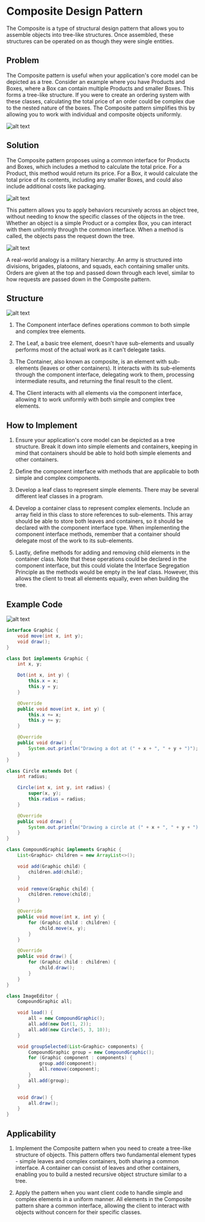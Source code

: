 # Composite Design Pattern

The Composite is a type of structural design pattern that allows you to assemble objects into tree-like structures. Once assembled, these structures can be operated on as though they were single entities.

## Problem

The Composite pattern is useful when your application's core model can be depicted as a tree. Consider an example where you have Products and Boxes, where a Box can contain multiple Products and smaller Boxes. This forms a tree-like structure. If you were to create an ordering system with these classes, calculating the total price of an order could be complex due to the nested nature of the boxes. The Composite pattern simplifies this by allowing you to work with individual and composite objects uniformly.

![alt text](image.png)

## Solution

The Composite pattern proposes using a common interface for Products and Boxes, which includes a method to calculate the total price. For a Product, this method would return its price. For a Box, it would calculate the total price of its contents, including any smaller Boxes, and could also include additional costs like packaging.

![alt text](image-1.png)

This pattern allows you to apply behaviors recursively across an object tree, without needing to know the specific classes of the objects in the tree. Whether an object is a simple Product or a complex Box, you can interact with them uniformly through the common interface. When a method is called, the objects pass the request down the tree.

![alt text](image-2.png)

A real-world analogy is a military hierarchy. An army is structured into divisions, brigades, platoons, and squads, each containing smaller units. Orders are given at the top and passed down through each level, similar to how requests are passed down in the Composite pattern.

## Structure

![alt text](image-3.png)

1. The Component interface defines operations common to both simple and complex tree elements.

2. The Leaf, a basic tree element, doesn't have sub-elements and usually performs most of the actual work as it can't delegate tasks.

3. The Container, also known as composite, is an element with sub-elements (leaves or other containers). It interacts with its sub-elements through the component interface, delegating work to them, processing intermediate results, and returning the final result to the client.

4. The Client interacts with all elements via the component interface, allowing it to work uniformly with both simple and complex tree elements.

## How to Implement

1. Ensure your application's core model can be depicted as a tree structure. Break it down into simple elements and containers, keeping in mind that containers should be able to hold both simple elements and other containers.

2. Define the component interface with methods that are applicable to both simple and complex components.

3. Develop a leaf class to represent simple elements. There may be several different leaf classes in a program.

4. Develop a container class to represent complex elements. Include an array field in this class to store references to sub-elements. This array should be able to store both leaves and containers, so it should be declared with the component interface type. When implementing the component interface methods, remember that a container should delegate most of the work to its sub-elements.

5. Lastly, define methods for adding and removing child elements in the container class. Note that these operations could be declared in the component interface, but this could violate the Interface Segregation Principle as the methods would be empty in the leaf class. However, this allows the client to treat all elements equally, even when building the tree.

## Example Code

![alt text](image-4.png)

```java
interface Graphic {
    void move(int x, int y);
    void draw();
}

class Dot implements Graphic {
    int x, y;

    Dot(int x, int y) {
        this.x = x;
        this.y = y;
    }

    @Override
    public void move(int x, int y) {
        this.x += x;
        this.y += y;
    }

    @Override
    public void draw() {
        System.out.println("Drawing a dot at (" + x + ", " + y + ")");
    }
}

class Circle extends Dot {
    int radius;

    Circle(int x, int y, int radius) {
        super(x, y);
        this.radius = radius;
    }

    @Override
    public void draw() {
        System.out.println("Drawing a circle at (" + x + ", " + y + ") with radius " + radius);
    }
}

class CompoundGraphic implements Graphic {
    List<Graphic> children = new ArrayList<>();

    void add(Graphic child) {
        children.add(child);
    }

    void remove(Graphic child) {
        children.remove(child);
    }

    @Override
    public void move(int x, int y) {
        for (Graphic child : children) {
            child.move(x, y);
        }
    }

    @Override
    public void draw() {
        for (Graphic child : children) {
            child.draw();
        }
    }
}

class ImageEditor {
    CompoundGraphic all;

    void load() {
        all = new CompoundGraphic();
        all.add(new Dot(1, 2));
        all.add(new Circle(5, 3, 10));
    }

    void groupSelected(List<Graphic> components) {
        CompoundGraphic group = new CompoundGraphic();
        for (Graphic component : components) {
            group.add(component);
            all.remove(component);
        }
        all.add(group);
    }

    void draw() {
        all.draw();
    }
}
```

## Applicability

1. Implement the Composite pattern when you need to create a tree-like structure of objects. This pattern offers two fundamental element types - simple leaves and complex containers, both sharing a common interface. A container can consist of leaves and other containers, enabling you to build a nested recursive object structure similar to a tree.

2. Apply the pattern when you want client code to handle simple and complex elements in a uniform manner. All elements in the Composite pattern share a common interface, allowing the client to interact with objects without concern for their specific classes.
